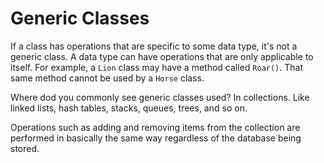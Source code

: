 # Generic Classes

If a class has operations that are specific to some data type, it's not a generic class.
A data type can have operations that are only applicable to itself. For example, a `Lion` class may have a method called `Roar()`. That same method cannot be used by a `Horse` class.

Where dod you commonly see generic classes used? In collections. Like linked lists, hash tables, stacks, queues, trees, and so on.

Operations such as adding and removing items from the collection are performed in basically the same way regardless of the database being stored.
